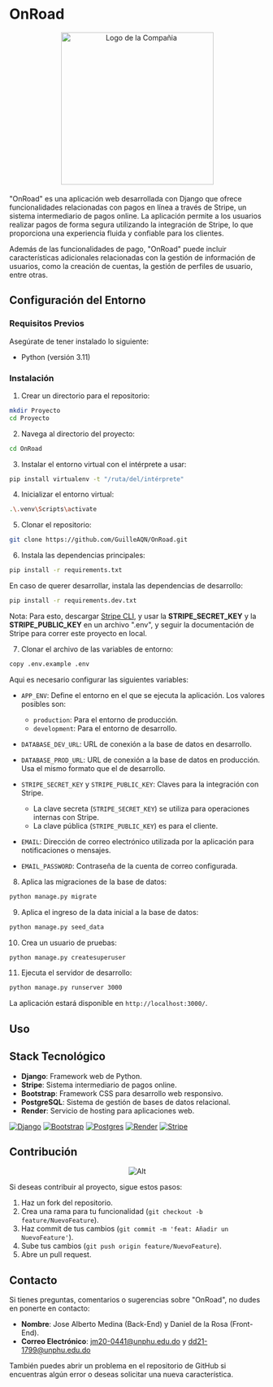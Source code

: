 # OnRoad

<div class="logo" align="center">
    <img src="https://onroad.sirv.com/Images/Logo-no-background.png" width="300" height="300" alt="Logo de la Compañia" style="margin-bottom: 5px;">
</div>

"OnRoad" es una aplicación web desarrollada con Django que ofrece funcionalidades relacionadas con pagos en línea a través de Stripe, un sistema intermediario de pagos online. La aplicación permite a los usuarios realizar pagos de forma segura utilizando la integración de Stripe, lo que proporciona una experiencia fluida y confiable para los clientes.

Además de las funcionalidades de pago, "OnRoad" puede incluir características adicionales relacionadas con la gestión de información de usuarios, como la creación de cuentas, la gestión de perfiles de usuario, entre otras.

## Configuración del Entorno

### Requisitos Previos

Asegúrate de tener instalado lo siguiente:

- Python (versión 3.11)

### Instalación

1. Crear un directorio para el repositorio:

```sh
mkdir Proyecto
cd Proyecto
```

2. Navega al directorio del proyecto:

```sh
cd OnRoad
```

3. Instalar el entorno virtual con el intérprete a usar:

```sh
pip install virtualenv -t "/ruta/del/intérprete"
```

4. Inicializar el entorno virtual:

```sh
.\.venv\Scripts\activate
```

5. Clonar el repositorio:

```sh
git clone https://github.com/GuilleAQN/OnRoad.git
```

6. Instala las dependencias principales:

```sh
pip install -r requirements.txt
```

En caso de querer desarrollar, instala las dependencias de desarrollo:

```sh
pip install -r requirements.dev.txt
```

Nota: Para esto, descargar [Stripe CLI](https://docs.stripe.com/stripe-cli), y usar la **STRIPE_SECRET_KEY** y la **STRIPE_PUBLIC_KEY** en un archivo ".env", y seguir la documentación de Stripe para correr este proyecto en local.

7. Clonar el archivo de las variables de entorno:

```sh
copy .env.example .env
```

Aqui es necesario configurar las siguientes variables:

- `APP_ENV`: Define el entorno en el que se ejecuta la aplicación. Los valores posibles son:
    - `production`: Para el entorno de producción.
    - `development`: Para el entorno de desarrollo.

- `DATABASE_DEV_URL`: URL de conexión a la base de datos en desarrollo. 

- `DATABASE_PROD_URL`: URL de conexión a la base de datos en producción. Usa el mismo formato que el de desarrollo.

- `STRIPE_SECRET_KEY` y `STRIPE_PUBLIC_KEY`: Claves para la integración con Stripe.
   - La clave secreta (`STRIPE_SECRET_KEY`) se utiliza para operaciones internas con Stripe.
   - La clave pública (`STRIPE_PUBLIC_KEY`) es para el cliente.

- `EMAIL`: Dirección de correo electrónico utilizada por la aplicación para notificaciones o mensajes.

- `EMAIL_PASSWORD`: Contraseña de la cuenta de correo configurada.

8. Aplica las migraciones de la base de datos:

```sh
python manage.py migrate
```

9. Aplica el ingreso de la data inicial a la base de datos:

```sh
python manage.py seed_data
```

10. Crea un usuario de pruebas:

```sh
python manage.py createsuperuser
```

11. Ejecuta el servidor de desarrollo:

```sh
python manage.py runserver 3000
```

La aplicación estará disponible en `http://localhost:3000/`.

## Uso

## Stack Tecnológico

- **Django**: Framework web de Python.
- **Stripe**: Sistema intermediario de pagos online.
- **Bootstrap**: Framework CSS para desarrollo web responsivo.
- **PostgreSQL**: Sistema de gestión de bases de datos relacional.
- **Render**: Servicio de hosting para aplicaciones web.

[![Django](https://img.shields.io/badge/django-%23092E20.svg?style=for-the-badge&logo=django&logoColor=white)](https://www.djangoproject.com/)
[![Bootstrap](https://img.shields.io/badge/bootstrap-%238511FA.svg?style=for-the-badge&logo=bootstrap&logoColor=white)](https://getbootstrap.com/)
[![Postgres](https://img.shields.io/badge/postgres-%23316192.svg?style=for-the-badge&logo=postgresql&logoColor=white)](https://www.postgresql.org/)
[![Render](https://img.shields.io/badge/Render-%46E3B7.svg?style=for-the-badge&logo=render&logoColor=white)](https://render.com/)
[![Stripe](https://img.shields.io/badge/Stripe-5469d4?style=for-the-badge&logo=stripe&logoColor=ffffff)](https://stripe.com/es)

## Contribución

<div align="center">

![Alt](https://repobeats.axiom.co/api/embed/9fb7aa265e4f231795d36f7dc828451fcb4f9738.svg "Repobeats analytics image")

</div>

Si deseas contribuir al proyecto, sigue estos pasos:

1. Haz un fork del repositorio.
2. Crea una rama para tu funcionalidad (`git checkout -b feature/NuevoFeature`).
3. Haz commit de tus cambios (`git commit -m 'feat: Añadir un NuevoFeature'`).
4. Sube tus cambios (`git push origin feature/NuevoFeature`).
5. Abre un pull request.

## Contacto

Si tienes preguntas, comentarios o sugerencias sobre "OnRoad", no dudes en ponerte en contacto:

- **Nombre**: Jose Alberto Medina (Back-End) y Daniel de la Rosa (Front-End).
- **Correo Electrónico**: [jm20-0441@unphu.edu.do](mailto:jm20-0441@unphu.edu.do) y [dd21-1799@unphu.edu.do](mailto:dd21-1799@unphu.edu.do)

También puedes abrir un problema en el repositorio de GitHub si encuentras algún error o deseas solicitar una nueva característica.
